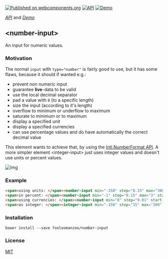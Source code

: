 [![Published on webcomponents.org](https://img.shields.io/badge/webcomponents.org-published-blue.svg)](https://www.webcomponents.org/element/fooloomanzoo/number-input)
[![API](https://img.shields.io/badge/API-available-green.svg)](https://www.webcomponents.org/element/fooloomanzoo/number-input/elements/number-input)
[![Demo](https://img.shields.io/badge/demo-available-red.svg)](https://www.webcomponents.org/element/fooloomanzoo/number-input/demo/demo/index.html)

_[API](https://fooloomanzoo.github.io/number-input/components/number-input/#/elements/number-input)_ and
_[Demo](https://fooloomanzoo.github.io/number-input/components/number-input/#/elements/number-input/demos/demo/index.html)_

## \<number-input\>

An input for numeric values.

### Motivation

The normal `input` with `type="number"` is fairly good to use, but it has some flaws, because it should if wanted e.g.:

* prevent non numeric input
* guarantee **live**-data to be valid
* use the local decimal separator
* pad a value with `0` (to a specific length)
* size the input (according to it's length)
* overflow to minimum or underflow to maximum
* saturate to minimum or to maximum
* display a specified unit
* display a specified currencies
* can use percentage values and do have automatically the correct decimal value

This element wants to achieve that, by using the [Intl.NumberFormat API](https://developer.mozilla.org/en-US/docs/Web/JavaScript/Reference/Global_Objects/NumberFormat). A more simpler element \<integer-input\> just uses integer values and doesn't use units or percent values.

![img](https://github.com/fooloomanzoo/number-input/raw/master/docs/number-input.gif "Demo")

### Example

<!--
```
<custom-element-demo>
  <template>
    <script src="../webcomponentsjs/webcomponents-lite.js"></script>

    <custom-style>
      <style is="custom-style">
        body {
          font-family: 'Source Sans Pro', sans-serif;
        }
        integer-input, number-input {
          --number-input: {
            background: transparent;
            transition: background 150ms ease-in-out;
            color: rgba(0,0,0,0.8);
            padding: 6px;
            border-radius: 0;
          };
          --number-input-focus: {
            background: rgb(35, 35, 40);
            color: #f1f1f1;
            outline: none;
          };
        }
      </style>
    </custom-style>
    <link rel="import" href="number-input.html">
    <link rel="import" href="integer-input.html">

    <next-code-block></next-code-block>
  </template>
</custom-element-demo>
```
-->
```html
<span>using units: </span><number-input min="-150" step="0.15" max="300" pad-length="3" default="15" unit="°C"></number-input><br>
<span>in percent: </span><number-input min="-1" step="0.15" max="3" start-at="1" number-style="percent"></number-input><br>
<span>using currencies: </span><number-input min="0" step="0.01" start-at="1000" use-grouping number-style="currency" currency="EUR"></number-input><br>
<span>as integer: </span><integer-input min="-150" step="15" max="300" always-sign default="15"></integer-input>
```

### Installation
```
bower install --save fooloomanzoo/number-input
```

### License
[MIT](https://github.com/fooloomanzoo/number-input/blob/master/LICENSE.txt)
